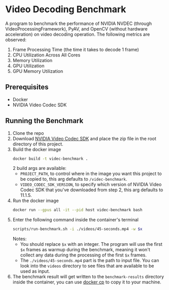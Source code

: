 # Video Decoding Benchmark
A program to benchmark the performance of NVIDIA NVDEC (through VideoProcessingFramework), PyAV, and OpenCV (without hardware acceleration) on video decoding operation. The following metrics are observed:
1. Frame Processing Time (the time it takes to decode 1 frame)
2. CPU Utilization Across All Cores
3. Memory Utilization
4. GPU Utilization
5. GPU Memory Utilization

## Prerequisites
- Docker
- NVIDIA Video Codec SDK

## Running the Benchmark
1. Clone the repo
2. Download [NVIDIA Video Codec SDK](https://developer.nvidia.com/nvidia-video-codec-sdk/download) and place the zip file in the root directory of this project.
3. Build the docker image
   ```bash
   docker build -t videc-benchmark .
   ```
   2 build args are available:
   - `PROJECT_PATH`, to control where in the image you want this project to be copied to, this arg defaults to `/videc-benchmark`.
   - `VIDEO_CODEC_SDK_VERSION`, to specify which version of NVIDIA Video Codec SDK that you've downloaded from step 2, this arg defaults to 11.1.5.
3. Run the docker image
   ```bash
   docker run --gpus all -it --pid host videc-benchmark bash
   ```
4. Enter the following command inside the container's terminal
   ```bash
   scripts/run-benchmark.sh -i ./videos/45-seconds.mp4 -w $x
   ```
   Notes:
   - You should replace `$x` with an integer. The program will use
    the first `$x` frames as warmup during the benchmark, meaning it won't collect any data during the processing of the first `$x` frames.
   - The `./videos/45-seconds.mp4` part is the path to input file. You can look into
    the `videos` directory to see files that are available to be used as input.
5. The benchmark result will get written to the `benchmark-results` directory 
  inside the container, you can use [docker cp](https://stackoverflow.com/a/22050116)
  to copy it to your machine.
  

